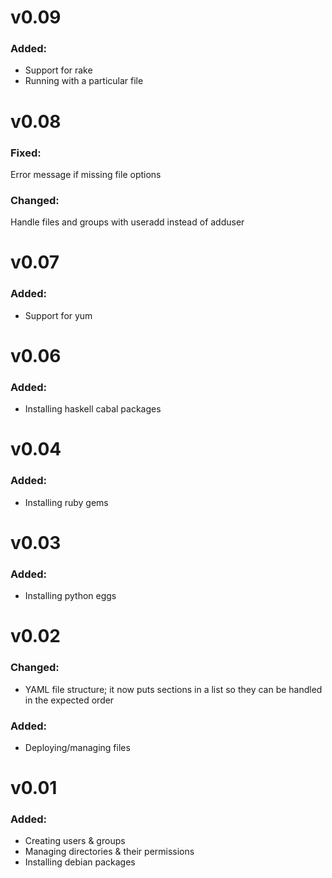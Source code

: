 # v0.09
### Added:

* Support for rake
* Running with a particular file

# v0.08
### Fixed:

Error message if missing file options

### Changed:

Handle files and groups with useradd instead of adduser


# v0.07
### Added:

* Support for yum

# v0.06
### Added:

* Installing haskell cabal packages

# v0.04
### Added:

* Installing ruby gems

# v0.03
### Added:

* Installing python eggs

# v0.02
### Changed:

* YAML file structure; it now puts sections in a list so they can be handled in the expected order

### Added:

* Deploying/managing files

# v0.01
### Added:

* Creating users & groups
* Managing directories & their permissions
* Installing debian packages
